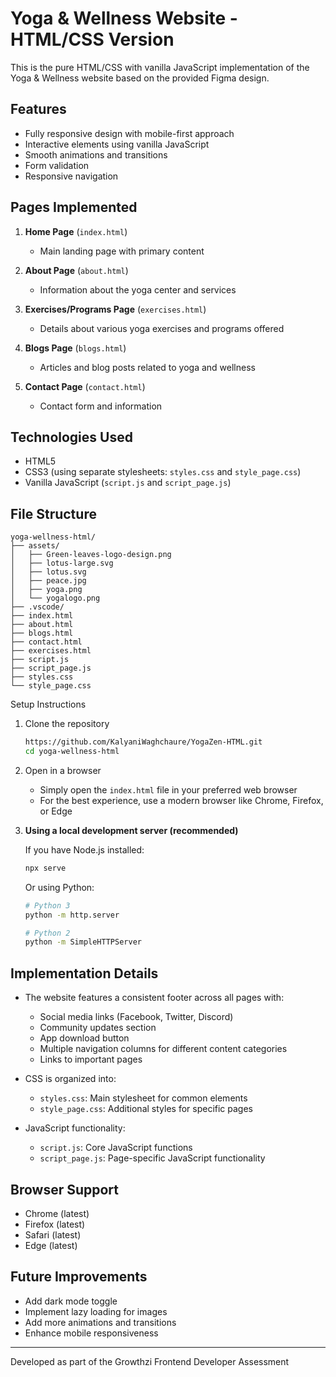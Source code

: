 # Yoga & Wellness Website - HTML/CSS Version

This is the pure HTML/CSS with vanilla JavaScript implementation of the Yoga & Wellness website based on the provided Figma design.

## Features

- Fully responsive design with mobile-first approach
- Interactive elements using vanilla JavaScript
- Smooth animations and transitions
- Form validation
- Responsive navigation

## Pages Implemented

1. **Home Page** (`index.html`)
   - Main landing page with primary content

2. **About Page** (`about.html`)
   - Information about the yoga center and services

3. **Exercises/Programs Page** (`exercises.html`)
   - Details about various yoga exercises and programs offered

4. **Blogs Page** (`blogs.html`)
   - Articles and blog posts related to yoga and wellness

5. **Contact Page** (`contact.html`)
   - Contact form and information

## Technologies Used

- HTML5
- CSS3 (using separate stylesheets: `styles.css` and `style_page.css`)
- Vanilla JavaScript (`script.js` and `script_page.js`)

## File Structure

```
yoga-wellness-html/
├── assets/
│   ├── Green-leaves-logo-design.png
│   ├── lotus-large.svg
│   ├── lotus.svg
│   ├── peace.jpg
│   ├── yoga.png
│   └── yogalogo.png
├── .vscode/
├── index.html
├── about.html
├── blogs.html
├── contact.html
├── exercises.html
├── script.js
├── script_page.js
├── styles.css
└── style_page.css
```

Setup Instructions

1. Clone the repository
   ```bash
   https://github.com/KalyaniWaghchaure/YogaZen-HTML.git
   cd yoga-wellness-html
   ```

2. Open in a browser
   - Simply open the `index.html` file in your preferred web browser
   - For the best experience, use a modern browser like Chrome, Firefox, or Edge

3. **Using a local development server (recommended)**
   
   If you have Node.js installed:
   ```bash
   npx serve
   ```
   
   Or using Python:
   ```bash
   # Python 3
   python -m http.server
   
   # Python 2
   python -m SimpleHTTPServer
   ```

## Implementation Details

- The website features a consistent footer across all pages with:
  - Social media links (Facebook, Twitter, Discord)
  - Community updates section
  - App download button
  - Multiple navigation columns for different content categories
  - Links to important pages

- CSS is organized into:
  - `styles.css`: Main stylesheet for common elements
  - `style_page.css`: Additional styles for specific pages

- JavaScript functionality:
  - `script.js`: Core JavaScript functions
  - `script_page.js`: Page-specific JavaScript functionality

## Browser Support

- Chrome (latest)
- Firefox (latest)
- Safari (latest)
- Edge (latest)

## Future Improvements

- Add dark mode toggle
- Implement lazy loading for images
- Add more animations and transitions
- Enhance mobile responsiveness

---

Developed as part of the Growthzi Frontend Developer Assessment
